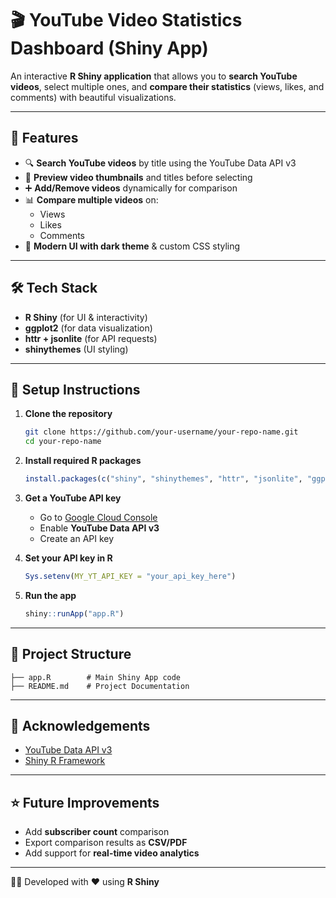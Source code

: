 # 🎬 YouTube Video Statistics Dashboard (Shiny App)

An interactive **R Shiny application** that allows you to **search YouTube videos**, select multiple ones, and **compare their statistics** (views, likes, and comments) with beautiful visualizations.  

---

## 🚀 Features
- 🔍 **Search YouTube videos** by title using the YouTube Data API v3  
- 🎥 **Preview video thumbnails** and titles before selecting  
- ➕ **Add/Remove videos** dynamically for comparison  
- 📊 **Compare multiple videos** on:
  - Views  
  - Likes  
  - Comments  
- 🌙 **Modern UI with dark theme** & custom CSS styling  

---

## 🛠️ Tech Stack
- **R Shiny** (for UI & interactivity)  
- **ggplot2** (for data visualization)  
- **httr + jsonlite** (for API requests)  
- **shinythemes** (UI styling)  

---

## 🔑 Setup Instructions

1. **Clone the repository**
   ```bash
   git clone https://github.com/your-username/your-repo-name.git
   cd your-repo-name
   ```

2. **Install required R packages**
   ```R
   install.packages(c("shiny", "shinythemes", "httr", "jsonlite", "ggplot2", "reshape2", "scales"))
   ```

3. **Get a YouTube API key**
   - Go to [Google Cloud Console](https://console.cloud.google.com/)  
   - Enable **YouTube Data API v3**  
   - Create an API key  

4. **Set your API key in R**
   ```R
   Sys.setenv(MY_YT_API_KEY = "your_api_key_here")
   ```

5. **Run the app**
   ```R
   shiny::runApp("app.R")
   ```

---

## 📂 Project Structure
```
├── app.R        # Main Shiny App code
├── README.md    # Project Documentation
```

---

## 🙌 Acknowledgements
- [YouTube Data API v3](https://developers.google.com/youtube/v3)  
- [Shiny R Framework](https://shiny.posit.co/)  

---

## ⭐ Future Improvements
- Add **subscriber count** comparison  
- Export comparison results as **CSV/PDF**  
- Add support for **real-time video analytics**  

---

👨‍💻 Developed with ❤️ using **R Shiny**
